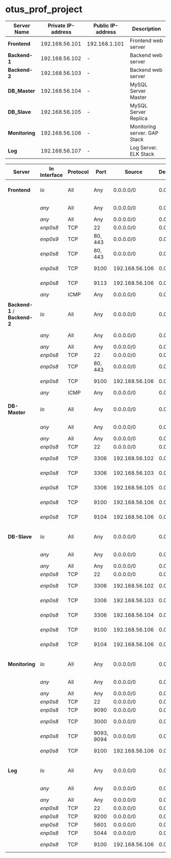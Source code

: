 # otus_prof_project

| Server Name    | Private IP-address | Public IP-address | Description                  |
|----------------|--------------------|-------------------|------------------------------|
| **Frontend**   | 192.168.56.101     | 192.168.1.101     | Frontend web server          |
| **Backend-1**  | 192.168.56.102     | -                 | Backend web server           |
| **Backend-2**  | 192.168.56.103     | -                 | Backend web server           |
| **DB_Master**  | 192.168.56.104     | -                 | MySQL Server Master          |
| **DB_Slave**   | 192.168.56.105     | -                 | MySQL Server Replica         |
| **Monitoring** | 192.168.56.106     | -                 | Monitoring server. GAP Stack |
| **Log**        | 192.168.56.107     | -                 | Log Server. ELK Stack        |
  

  
| Server                        | In Interface    | Protocol | Port       | Source          | Destination     | Action  | State               | Description                |
|-------------------------------|-----------------|----------|------------|-----------------|-----------------|---------|---------------------|----------------------------|
| **Frontend**                  | _lo_            | All      | Any        | 0.0.0.0/0       | 0.0.0.0/0       | Accept  |                     | Accept traffic to loopback |
|                               | _any_           | All      | Any        | 0.0.0.0/0       | 0.0.0.0/0       | Accept  | Established Related | Accepted established       |
|                               | _any_           | All      | Any        | 0.0.0.0/0       | 0.0.0.0/0       | Drop    | Invalid             | Drop invalid               |
|                               | _enp0s8_        | TCP      | 22         | 0.0.0.0/0       | 0.0.0.0/0       | Accept  | New                 | SSH                        |
|                               | _enp0s9_        | TCP      | 80, 443    | 0.0.0.0/0       | 0.0.0.0/0       | Accept  |                     | HTTP / HTTPS               |
|                               | _enp0s8_        | TCP      | 80, 443    | 0.0.0.0/0       | 0.0.0.0/0       | Accept  |                     | HTTP / HTTPS               |
|                               | _enp0s8_        | TCP      | 9100       | 192.168.56.106  | 0.0.0.0/0       | Accept  |                     | Node exporter              |
|                               | _enp0s8_        | TCP      | 9113       | 192.168.56.106  | 0.0.0.0/0       | Accept  |                     | Nginx exporter             |
|                               | _any_           | ICMP     | Any        | 0.0.0.0/0       | 0.0.0.0/0       | Accept  |                     |                            |
|                               |                 |          |            |                 |                 |         |                     |                            |
| **Backend-1** / **Backend-2** | _lo_            | All      | Any        | 0.0.0.0/0       | 0.0.0.0/0       | Accept  |                     | Accept traffic to loopback |
|                               | _any_           | All      | Any        | 0.0.0.0/0       | 0.0.0.0/0       | Accept  | Established Related | Accepted established       |
|                               | _any_           | All      | Any        | 0.0.0.0/0       | 0.0.0.0/0       | Drop    | Invalid             | Drop invalid               |
|                               | _enp0s8_        | TCP      | 22         | 0.0.0.0/0       | 0.0.0.0/0       | Accept  | New                 | SSH                        |
|                               | _enp0s8_        | TCP      | 80, 443    | 0.0.0.0/0       | 0.0.0.0/0       | Accept  |                     | HTTP / HTTPS               |
|                               | _enp0s8_        | TCP      | 9100       | 192.168.56.106  | 0.0.0.0/0       | Accept  |                     | Node exporter              |
|                               | _any_           | ICMP     | Any        | 0.0.0.0/0       | 0.0.0.0/0       | Accept  |                     |                            |
|                               |                 |          |            |                 |                 |         |                     |                            |
| **DB-Master**                 | _lo_            | All      | Any        | 0.0.0.0/0       | 0.0.0.0/0       | Accept  |                     | Accept traffic to loopback |
|                               | _any_           | All      | Any        | 0.0.0.0/0       | 0.0.0.0/0       | Accept  | Established Related | Accepted established       |
|                               | _any_           | All      | Any        | 0.0.0.0/0       | 0.0.0.0/0       | Drop    | Invalid             | Drop invalid               |
|                               | _enp0s8_        | TCP      | 22         | 0.0.0.0/0       | 0.0.0.0/0       | Accept  | New                 | SSH                        |
|                               | _enp0s8_        | TCP      | 3306       | 192.168.56.102  | 0.0.0.0/0       | Accept  |                     | MySQL for Backend-1        |
|                               | _enp0s8_        | TCP      | 3306       | 192.168.56.103  | 0.0.0.0/0       | Accept  |                     | MySQL for Backend-2        |
|                               | _enp0s8_        | TCP      | 3306       | 192.168.56.105  | 0.0.0.0/0       | Accept  |                     | MySQL for DB-Slave         |
|                               | _enp0s8_        | TCP      | 9100       | 192.168.56.106  | 0.0.0.0/0       | Accept  |                     | Node exporter              |
|                               | _enp0s8_        | TCP      | 9104       | 192.168.56.106  | 0.0.0.0/0       | Accept  |                     | MySQL exporter             |
|                               |                 |          |            |                 |                 |         |                     |                            |
| **DB-Slave**                  | _lo_            | All      | Any        | 0.0.0.0/0       | 0.0.0.0/0       | Accept  |                     | Accept traffic to loopback |
|                               | _any_           | All      | Any        | 0.0.0.0/0       | 0.0.0.0/0       | Accept  | Established Related | Accepted established       |
|                               | _any_           | All      | Any        | 0.0.0.0/0       | 0.0.0.0/0       | Drop    | Invalid             | Drop invalid               |
|                               | _enp0s8_        | TCP      | 22         | 0.0.0.0/0       | 0.0.0.0/0       | Accept  | New                 | SSH                        |
|                               | _enp0s8_        | TCP      | 3306       | 192.168.56.102  | 0.0.0.0/0       | Accept  |                     | MySQL for Backend-1        |
|                               | _enp0s8_        | TCP      | 3306       | 192.168.56.103  | 0.0.0.0/0       | Accept  |                     | MySQL for Backend-2        |
|                               | _enp0s8_        | TCP      | 3306       | 192.168.56.104  | 0.0.0.0/0       | Accept  |                     | MySQL for DB-Master        |
|                               | _enp0s8_        | TCP      | 9100       | 192.168.56.106  | 0.0.0.0/0       | Accept  |                     | Node exporter              |
|                               | _enp0s8_        | TCP      | 9104       | 192.168.56.106  | 0.0.0.0/0       | Accept  |                     | MySQL exporter             |
|                               |                 |          |            |                 |                 |         |                     |                            |
| **Monitoring**                | _lo_            | All      | Any        | 0.0.0.0/0       | 0.0.0.0/0       | Accept  |                     | Accept traffic to loopback |
|                               | _any_           | All      | Any        | 0.0.0.0/0       | 0.0.0.0/0       | Accept  | Established Related | Accepted established       |
|                               | _any_           | All      | Any        | 0.0.0.0/0       | 0.0.0.0/0       | Drop    | Invalid             | Drop invalid               |
|                               | _enp0s8_        | TCP      | 22         | 0.0.0.0/0       | 0.0.0.0/0       | Accept  | New                 | SSH                        |
|                               | _enp0s8_        | TCP      | 9090       | 0.0.0.0/0       | 0.0.0.0/0       | Accept  |                     | Prometheus                 |
|                               | _enp0s8_        | TCP      | 3000       | 0.0.0.0/0       | 0.0.0.0/0       | Accept  |                     | Grafana Server             |
|                               | _enp0s8_        | TCP      | 9093, 9094 | 0.0.0.0/0       | 0.0.0.0/0       | Accept  |                     | Alertmanager               |
|                               | _enp0s8_        | TCP      | 9100       | 192.168.56.106  | 0.0.0.0/0       | Accept  |                     | Node exporter              |
|                               |                 |          |            |                 |                 |         |                     |                            |
| **Log**                       | _lo_            | All      | Any        | 0.0.0.0/0       | 0.0.0.0/0       | Accept  |                     | Accept traffic to loopback |
|                               | _any_           | All      | Any        | 0.0.0.0/0       | 0.0.0.0/0       | Accept  | Established Related | Accepted established       |
|                               | _any_           | All      | Any        | 0.0.0.0/0       | 0.0.0.0/0       | Drop    | Invalid             | Drop invalid               |
|                               | _enp0s8_        | TCP      | 22         | 0.0.0.0/0       | 0.0.0.0/0       | Accept  | New                 | SSH                        |
|                               | _enp0s8_        | TCP      | 9200       | 0.0.0.0/0       | 0.0.0.0/0       | Accept  |                     | Elasticsearch              |
|                               | _enp0s8_        | TCP      | 5601       | 0.0.0.0/0       | 0.0.0.0/0       | Accept  |                     | Kibana                     |
|                               | _enp0s8_        | TCP      | 5044       | 0.0.0.0/0       | 0.0.0.0/0       | Accept  |                     | Logstash                   |
|                               | _enp0s8_        | TCP      | 9100       | 192.168.56.106  | 0.0.0.0/0       | Accept  |                     | Node exporter              |



























